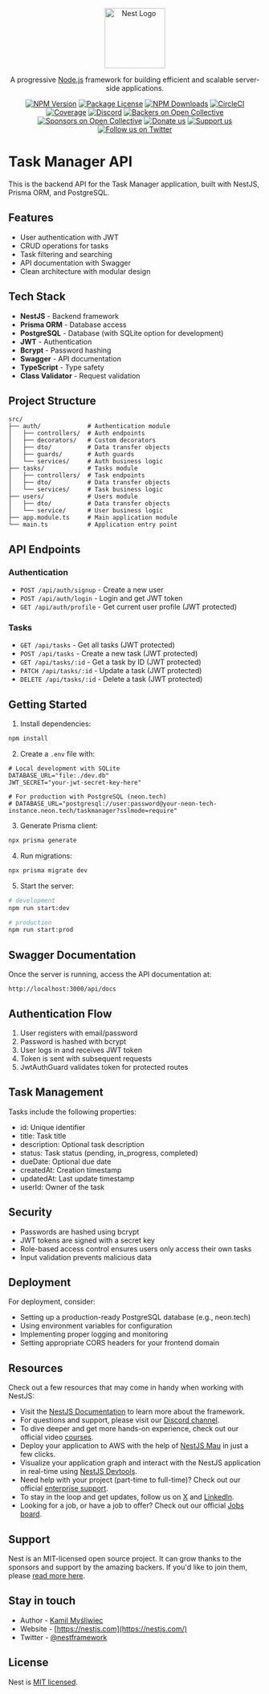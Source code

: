<p align="center">
  <a href="http://nestjs.com/" target="blank"><img src="https://nestjs.com/img/logo-small.svg" width="120" alt="Nest Logo" /></a>
</p>

[circleci-image]: https://img.shields.io/circleci/build/github/nestjs/nest/master?token=abc123def456
[circleci-url]: https://circleci.com/gh/nestjs/nest

  <p align="center">A progressive <a href="http://nodejs.org" target="_blank">Node.js</a> framework for building efficient and scalable server-side applications.</p>
    <p align="center">
<a href="https://www.npmjs.com/~nestjscore" target="_blank"><img src="https://img.shields.io/npm/v/@nestjs/core.svg" alt="NPM Version" /></a>
<a href="https://www.npmjs.com/~nestjscore" target="_blank"><img src="https://img.shields.io/npm/l/@nestjs/core.svg" alt="Package License" /></a>
<a href="https://www.npmjs.com/~nestjscore" target="_blank"><img src="https://img.shields.io/npm/dm/@nestjs/common.svg" alt="NPM Downloads" /></a>
<a href="https://circleci.com/gh/nestjs/nest" target="_blank"><img src="https://img.shields.io/circleci/build/github/nestjs/nest/master" alt="CircleCI" /></a>
<a href="https://coveralls.io/github/nestjs/nest?branch=master" target="_blank"><img src="https://coveralls.io/repos/github/nestjs/nest/badge.svg?branch=master#9" alt="Coverage" /></a>
<a href="https://discord.gg/G7Qnnhy" target="_blank"><img src="https://img.shields.io/badge/discord-online-brightgreen.svg" alt="Discord"/></a>
<a href="https://opencollective.com/nest#backer" target="_blank"><img src="https://opencollective.com/nest/backers/badge.svg" alt="Backers on Open Collective" /></a>
<a href="https://opencollective.com/nest#sponsor" target="_blank"><img src="https://opencollective.com/nest/sponsors/badge.svg" alt="Sponsors on Open Collective" /></a>
  <a href="https://paypal.me/kamilmysliwiec" target="_blank"><img src="https://img.shields.io/badge/Donate-PayPal-ff3f59.svg" alt="Donate us"/></a>
    <a href="https://opencollective.com/nest#sponsor"  target="_blank"><img src="https://img.shields.io/badge/Support%20us-Open%20Collective-41B883.svg" alt="Support us"></a>
  <a href="https://twitter.com/nestframework" target="_blank"><img src="https://img.shields.io/twitter/follow/nestframework.svg?style=social&label=Follow" alt="Follow us on Twitter"></a>
</p>
  <!--[![Backers on Open Collective](https://opencollective.com/nest/backers/badge.svg)](https://opencollective.com/nest#backer)
  [![Sponsors on Open Collective](https://opencollective.com/nest/sponsors/badge.svg)](https://opencollective.com/nest#sponsor)-->

# Task Manager API

This is the backend API for the Task Manager application, built with NestJS, Prisma ORM, and PostgreSQL.

## Features

- User authentication with JWT
- CRUD operations for tasks
- Task filtering and searching
- API documentation with Swagger
- Clean architecture with modular design

## Tech Stack

- **NestJS** - Backend framework
- **Prisma ORM** - Database access
- **PostgreSQL** - Database (with SQLite option for development)
- **JWT** - Authentication
- **Bcrypt** - Password hashing
- **Swagger** - API documentation
- **TypeScript** - Type safety
- **Class Validator** - Request validation

## Project Structure

```
src/
├── auth/             # Authentication module
│   ├── controllers/  # Auth endpoints
│   ├── decorators/   # Custom decorators
│   ├── dto/          # Data transfer objects
│   ├── guards/       # Auth guards
│   └── services/     # Auth business logic
├── tasks/            # Tasks module
│   ├── controllers/  # Task endpoints
│   ├── dto/          # Data transfer objects
│   └── services/     # Task business logic
├── users/            # Users module
│   ├── dto/          # Data transfer objects
│   └── service/      # User business logic
├── app.module.ts     # Main application module
└── main.ts           # Application entry point
```

## API Endpoints

### Authentication

- `POST /api/auth/signup` - Create a new user
- `POST /api/auth/login` - Login and get JWT token
- `GET /api/auth/profile` - Get current user profile (JWT protected)

### Tasks

- `GET /api/tasks` - Get all tasks (JWT protected)
- `POST /api/tasks` - Create a new task (JWT protected)
- `GET /api/tasks/:id` - Get a task by ID (JWT protected)
- `PATCH /api/tasks/:id` - Update a task (JWT protected)
- `DELETE /api/tasks/:id` - Delete a task (JWT protected)

## Getting Started

1. Install dependencies:

```bash
npm install
```

2. Create a `.env` file with:

```
# Local development with SQLite
DATABASE_URL="file:./dev.db"
JWT_SECRET="your-jwt-secret-key-here"

# For production with PostgreSQL (neon.tech)
# DATABASE_URL="postgresql://user:password@your-neon-tech-instance.neon.tech/taskmanager?sslmode=require"
```

3. Generate Prisma client:

```bash
npx prisma generate
```

4. Run migrations:

```bash
npx prisma migrate dev
```

5. Start the server:

```bash
# development
npm run start:dev

# production
npm run start:prod
```

## Swagger Documentation

Once the server is running, access the API documentation at:

```
http://localhost:3000/api/docs
```

## Authentication Flow

1. User registers with email/password
2. Password is hashed with bcrypt
3. User logs in and receives JWT token
4. Token is sent with subsequent requests
5. JwtAuthGuard validates token for protected routes

## Task Management

Tasks include the following properties:
- id: Unique identifier
- title: Task title
- description: Optional task description
- status: Task status (pending, in_progress, completed)
- dueDate: Optional due date
- createdAt: Creation timestamp
- updatedAt: Last update timestamp
- userId: Owner of the task

## Security

- Passwords are hashed using bcrypt
- JWT tokens are signed with a secret key
- Role-based access control ensures users only access their own tasks
- Input validation prevents malicious data

## Deployment

For deployment, consider:
- Setting up a production-ready PostgreSQL database (e.g., neon.tech)
- Using environment variables for configuration
- Implementing proper logging and monitoring
- Setting appropriate CORS headers for your frontend domain

## Resources

Check out a few resources that may come in handy when working with NestJS:

- Visit the [NestJS Documentation](https://docs.nestjs.com) to learn more about the framework.
- For questions and support, please visit our [Discord channel](https://discord.gg/G7Qnnhy).
- To dive deeper and get more hands-on experience, check out our official video [courses](https://courses.nestjs.com/).
- Deploy your application to AWS with the help of [NestJS Mau](https://mau.nestjs.com) in just a few clicks.
- Visualize your application graph and interact with the NestJS application in real-time using [NestJS Devtools](https://devtools.nestjs.com).
- Need help with your project (part-time to full-time)? Check out our official [enterprise support](https://enterprise.nestjs.com).
- To stay in the loop and get updates, follow us on [X](https://x.com/nestframework) and [LinkedIn](https://linkedin.com/company/nestjs).
- Looking for a job, or have a job to offer? Check out our official [Jobs board](https://jobs.nestjs.com).

## Support

Nest is an MIT-licensed open source project. It can grow thanks to the sponsors and support by the amazing backers. If you'd like to join them, please [read more here](https://docs.nestjs.com/support).

## Stay in touch

- Author - [Kamil Myśliwiec](https://twitter.com/kammysliwiec)
- Website - [https://nestjs.com](https://nestjs.com/)
- Twitter - [@nestframework](https://twitter.com/nestframework)

## License

Nest is [MIT licensed](https://github.com/nestjs/nest/blob/master/LICENSE).
